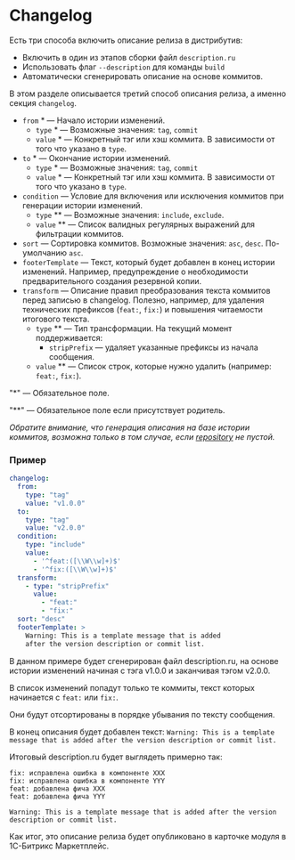 # Changelog

Есть три способа включить описание релиза в дистрибутив:

- Включить в один из этапов сборки файл `description.ru`
- Использовать флаг `--description` для команды `build`
- Автоматически сгенерировать описание на основе коммитов.

В этом разделе описывается третий способ описания релиза, а именно секция `changelog`.

- `from` * &mdash; Начало истории изменений.
  - `type` * &mdash; Возможные значения: `tag`, `commit`
  - `value` * &mdash; Конкретный тэг или хэш коммита. В зависимости от того что указано в `type`.
- `to` * &mdash; Окончание истории изменений.
  - `type` * &mdash; Возможные значения: `tag`, `commit`
  - `value` * &mdash; Конкретный тэг или хэш коммита. В зависимости от того что указано в `type`.
- `condition` &mdash; Условие для включения или исключения коммитов при генерации истории изменений.
  - `type` ** &mdash; Возможные значения: `include`, `exclude`.
  - `value` ** &mdash; Список валидных регулярных выражений для фильтрации коммитов.
- `sort` &mdash; Сортировка коммитов. Возможные значения: `asc`, `desc`. По-умолчанию `asc`.
- `footerTemplate` &mdash; Текст, который будет добавлен в конец истории изменений. Например, предупреждение о необходимости предварительного создания резервной копии.
- `transform` — Описание правил преобразования текста коммитов перед записью в changelog. Полезно, например, для удаления технических префиксов (`feat:`, `fix:`) и повышения читаемости итогового текста.
  - `type` ** — Тип трансформации. На текущий момент поддерживается:
    - `stripPrefix` — удаляет указанные префиксы из начала сообщения.
  - `value` ** — Список строк, которые нужно удалить (например: `feat:`, `fix:`).

"*" &mdash; Обязательное поле.

"**" &mdash; Обязательное поле если присутствует родитель.

*Обратите внимание, что генерация описания на базе истории коммитов, возможна только в том случае, если [repository](configuration/main.md) не пустой.*

### Пример

```yaml
changelog:
  from:
    type: "tag"
    value: "v1.0.0"
  to:
    type: "tag"
    value: "v2.0.0"
  condition:
    type: "include"
    value:
      - '^feat:([\\W\\w]+)$'
      - '^fix:([\\W\\w]+)$'
  transform:
    - type: "stripPrefix"
      value:
        - "feat:"
        - "fix:"
  sort: "desc"
  footerTemplate: >
    Warning: This is a template message that is added 
    after the version description or commit list.
```

В данном примере будет сгенерирован файл description.ru, на основе истории изменений начиная с тэга v1.0.0 и заканчивая тэгом v2.0.0.

В список изменений попадут только те коммиты, текст которых начинается с `feat:` или `fix:`.

Они будут отсортированы в порядке убывания по тексту сообщения.

В конец описания будет добавлен текст: `Warning: This is a template message that is added after the version description or commit list.`

Итоговый description.ru будет выглядеть примерно так:

```text
fix: исправлена ошибка в компоненте XXX
fix: исправлена ошибка в компоненте YYY
feat: добавлена фича XXX
feat: добавлена фича YYY

Warning: This is a template message that is added after the version description or commit list.
```

Как итог, это описание релиза будет опубликовано в карточке модуля в 1С-Битрикс Маркетплейс.
